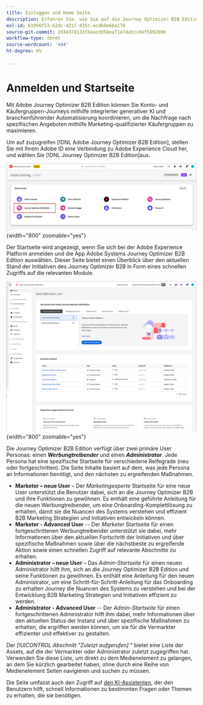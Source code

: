 ```yaml
---
title: Einloggen und Home Seite
description: Erfahren Sie, wie Sie auf die Journey Optimizer B2B Edition-App zugreifen und die Startseite Informationen verwenden.
exl-id: 61956f53-62dc-421f-935c-acdb9e6ba178
source-git-commit: 2d3437d133f6eacdd5beaf1e7da5cc8ef5992b90
workflow-type: tm+mt
source-wordcount: '444'
ht-degree: 6%

---
```


# Anmelden und Startseite

Mit Adobe Journey Optimizer B2B Edition können Sie Konto- und Käufergruppen-Journeys mithilfe integrierter generativer KI und branchenführender Automatisierung koordinieren, um die Nachfrage nach spezifischen Angeboten mithilfe Marketing-qualifizierter Käufergruppen zu maximieren.

<!-- Requirements?
-->
Um auf zuzugreifen [!DNL Adobe Journey Optimizer B2B Edition], stellen Sie mit Ihrem Adobe ID eine Verbindung zu Adobe Experience Cloud her, und wählen Sie [!DNL Journey Optimizer B2B Edition]aus.

![Adobe Experience Platform Apps](./assets/experience-cloud-apps.png){width="800" zoomable="yes"}

Der Startseite wird angezeigt, wenn Sie sich bei der Adobe Experience Platform anmelden und die App Adobe Systems Journey Optimizer B2B Edition auswählen. Dieser Seite bietet einen Überblick über den aktuellen Stand der Initiativen des Journey Optimizer B2B in Form eines<!-- refined insights and--> schnellen Zugriffs auf die relevanten Module. <!-- It also provides information about the ideal next action to take and where to find the comprehensive set of tutorials and documentation. -->

![Journey Optimizer B2B Edition Startseite](./assets/home-page.png){width="800" zoomable="yes"}

Die Journey Optimizer B2B Edition verfügt über zwei primäre User Personas: einen _**Werbungtreibender**_ und einen _**Administrator**_. Jede Persona hat eine spezifische Startseite für verschiedene Reifegrade (neu oder fortgeschritten). Die Seite Inhalte basiert auf dem, was jede Persona an Informationen benötigt, und den nächsten zu ergreifenden Maßnahmen.

* **Marketer – neue User** – Der _Marketingexperte_ Startseite für eine neue User unterstützt die Benutzer dabei, sich an die Journey Optimizer B2B und ihre Funktionen zu gewöhnen. Es enthält eine geführte Anleitung für die neuen Werbungtreibender, um eine Onboarding-Komplettlösung zu erhalten, damit sie die Nuancen des Systems verstehen und effizient B2B Marketing Strategien und Initiativen entwickeln können.
* **Marketer - Advanced User** -- Der _Marketer_ Startseite für einen fortgeschrittenen Werbungtreibender unterstützt sie dabei, mehr Informationen über den aktuellen Fortschritt der Initiativen und über spezifische Maßnahmen sowie über die nächstbeste zu ergreifende Aktion sowie einen schnellen Zugriff auf relevante Abschnitte zu erhalten.
* **Administrator – neue User** – Das _Admin-Startseite_ für einen neuen Administrator hilft ihm, sich an die Journey Optimizer B2B Edition und seine Funktionen zu gewöhnen. Es enthält eine Anleitung für den neuen Administrator, um eine Schritt-für-Schritt-Anleitung für das Onboarding zu erhalten Journey die Nuancen des Systems zu verstehen und bei der Entwicklung B2B Marketing Strategien und Initiativen effizient zu werden.
* **Administrator - Advanced User** -- Der _Admin-Startseite_ für einen fortgeschrittenen Administrator hilft ihm dabei, mehr Informationen über den aktuellen Status der Instanz und über spezifische Maßnahmen zu erhalten, die ergriffen werden können, um sie für die Vermarkter effizienter und effektiver zu gestalten.

Der _[!UICONTROL Abschnitt &quot;Zuletzt aufgerufen]_ &quot; bietet eine Liste der Assets, auf die der Vermarkter oder Administrator zuletzt zugegriffen hat. Verwenden Sie diese Liste, um direkt zu dem Medienelement zu gelangen, an dem Sie kürzlich gearbeitet haben, ohne durch eine Reihe von Medienelement Seiten navigieren und suchen zu müssen.

Die Seite umfasst auch den Zugriff auf [den KI-Assistenten](./ai-assistant/ai-assistant-overview.md), der den Benutzern hilft, schnell Informationen zu bestimmten Fragen oder Themen zu erhalten, die sie benötigen.<!-- and to obtain specific recommendations for their challenges or objectives-->

<!-- 

## Marketer - new user

The Marketer home page for a new user consists of three rows that assist the marketer in getting accustomed to Journey Optimizer B2B and its capabilities. It also provides a view of the latest journeys that have been created, which can serve as a starting point for a new user.

The first row consists of a guided walkthrough for the new marketer to obtain an onboarding walkthrough so that they can understand the nuances of the system and become efficient in developing B2B marketing strategies and initiatives.

The second row consists of the recent AJO B2B journeys that have been created across the platform so that the marketer can get inspiration for the best practices to create an account journey.

The third row consists of the learning resources that can help a marketer gain more information on a specific topic.

## Marketer - advanced user

The Marketer home page for an advanced marketer consists of four rows that assists the marketer in obtaining more information on the current progress of the initiatives and on specific actions and on the next best action to be taken along with quick access to relevant sections.

The first row consists of the next set of actions that a B2B marketer can take based on the previous actions taken and the current state of the initiative, which provides a prompt for the user to make the next move that would align to the objective of the initiatives and help them reach the goals quickly.

The second row consists of the most recent assets accessed by the marketer to make it easier for the marketer to locate them and make updates to the same.

The third row consists of the Key Performance Indicators that can help the marketer gauge the overall performance of the marketing initiatives.

The fourth row consists of the learning resources that can help a marketer gain more information on a specific topic.

## Administrator - new user

The _Admin_ home page for a new administrator consists of three rows that assists the administrator in getting accustomed to Journey Optimizer B2B Edition and its capabilities, and provides a view of the latest journeys that have been created that can serve as a starting point for a new user.

The first row consists of a guided walkthrough for the new marketer to obtain a step-by-step onboarding journey to understand the nuances of the system and become efficient in developing B2B marketing strategies and initiatives with AJO B2B.

The second row consists of the recent assets used by the B2B marketers in a single table to make it easier for the administrator to know which assets are currently under focus.

The third row consists of the learning resources that would help an administrator gain more information on a specific topic.

## Administrator - advanced user

The _Admin_ home page for an advanced administrator consists of four rows that assists the administrator in obtaining more information about the current status of the instance and on specific actions that can be taken to make it more efficient and effective for the marketers.

The first row consists of the next set of actions that an administrator can take based on the previous actions taken and the current state of the instance. It serves as a prompt for the administrator to make the necessary updates to the parameters of the instances such as user permissions or any specific module configurations.

The second row consists of the recent assets used by the B2B marketers in a single table to make it easier for the administrator to know which assets are currently under focus.

The third row consists of the Key Performance Indicators that would help the administrators gauge the progress of the instance in terms of operational parameters such as users and usage.

The fourth row consists of the learning resources that would help the administrator gain more information on a specific topic.

-->